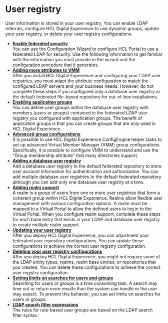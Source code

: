 # User registry

User information is stored in your user registry. You can enable LDAP referrals, configure HCL Digital Experience to use dynamic groups, update your user registry, or delete your user registry configurations.

-   **[Enable federated security](../user_registry/cw_ldap.md)**  
You can use the Configuration Wizard to configure HCL Portal to use a federated LDAP for security. Use the following information to get familiar with the information you must provide in the wizard and the configuration procedure that it generates.
-   **[Adding more attributes to VMM](../user_registry/vmm_atts)**  
After you install HCL Digital Experience and configuring your LDAP user registries, you must adapt the attribute configuration to match the configured LDAP servers and your business needs. However, do not complete these steps if you configured only a database user registry or the default federated file-based repository for out-of-box installations.
-   **[Enabling application groups](../user_registry/app_group.md)**  
You can define user groups within the database user registry with members \(users or groups\) contained in the federated LDAP user registry you configured with application groups. The benefit of application groups is that you can create groups that are only used in HCL Digital Experience.
-   **[Advanced group configurations](../user_registry/adv_grps_cfg)**  
It is possible to use HCL Digital Experience ConfigEngine helper tasks to set up advanced Virtual Member Manager \(VMM\) group configurations. Specifically, it is possible to configure VMM to understand and use the "Group membership attribute" that many directories support.
-   **[Adding a database user registry](../user_registry/db_user_registry)**  
Add a database user registry to the default federated repository to store user account information for authentication and authorization. You can add multiple database user registries to the default federated repository although you can add only one database user registry at a time.
-   **[Adding realm support](../user_registry/cfg_realm.md)**  
A realm is a group of users from one or more user registries that form a coherent group within HCL Digital Experience. Realms allow flexible user management with various configuration options. A realm must be mapped to a Virtual Portal to allow the defined users to log in to the Virtual Portal. When you configure realm support, complete these steps for each base entry that exists in your LDAP and database user registry to create multiple realm support.
-   **[Updating your user registry](../user_registry/update_user_registry)**  
After you deploy HCL Digital Experience, you can adjustment your federated user repository configurations. You can update these configurations to achieve the correct user registry configuration.
-   **[Deleting your user registry configurations](../user_registry/delete_user_registry)**  
After you deploy HCL Digital Experience, you might not require some of the LDAP entity types, realms, realm base entries, or repositories that you created. You can delete these configurations to achieve the correct user registry configuration.
-   **[Setting limits on searches for users and groups](../user_registry/adusrgrp_search.md)**  
Searching for users or groups is a time consuming task. A search may time out or return more results than the system can handle or the user may expect. To prevent this behavior, you can set limits on searches for users or groups.
-   **[LDAP search filter expressions](../user_registry/rbug_ldapfltrxprns.md)**  
The rules for rule-based user groups are based on the LDAP search filter syntax.


